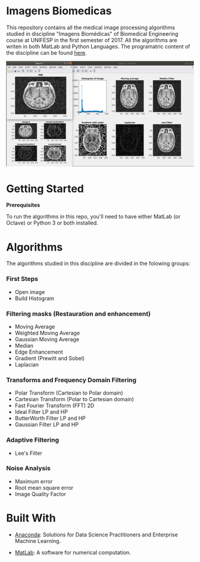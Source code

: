 # Imagens Biomedicas
This repository contains all the medical image processing algorithms studied in discipline "Imagens Biomédicas" of Biomedical Engineering course at UNIFESP in the first semester of 2017. All the algorithms are writen in both MatLab and Python Languages. The programatric content of the discipline can be found [here](https://unifesp.br/campus/sjc/images/sjc/Secretaria_de_Graduação/UCs_Vigentes/I/Imagens_Biomédicas.pdf).

![](Screenshot.png)

# Getting Started

**Prerequisites**

To run the algorithms in this repo, you'll need to have either MatLab (or Octave) or Python 3 or both installed.

# Algorithms

The algorithms studied in this discipline are divided in the folowing groups:

### First Steps
- Open image
- Build Histogram

### Filtering masks (Restauration and enhancement)
- Moving Average
- Weighted Moving Average
- Gaussian Moving Average
- Median
- Edge Enhancement
- Gradient (Prewitt and Sobel)
- Laplacian

### Transforms and Frequency Domain Filtering
- Polar Transform (Cartesian to Polar domain)
- Cartesian Transform (Polar to Cartesian domain)
- Fast Fourier Transform (FFT) 2D
- Ideal Filter LP and HP
- ButterWorth  Filter LP and HP
- Gaussian Filter LP and HP

### Adaptive Filtering
- Lee's Filter

### Noise Analysis
- Maximum error
- Root mean square error
- Image Quality Factor


# Built With
- [Anaconda](https://www.anaconda.com): Solutions for Data Science Practitioners and Enterprise Machine Learning.

- [MatLab](https://www.mathworks.com): A software for numerical computation.
